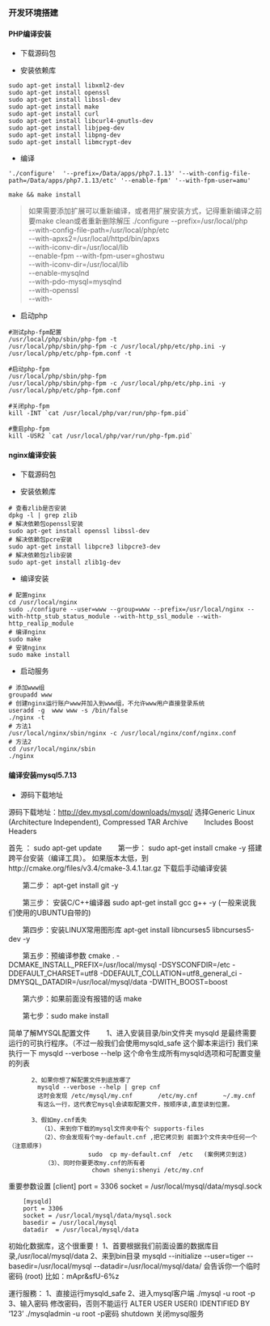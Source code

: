 ### 开发环境搭建


#### PHP编译安装

* 下载源码包

* 安装依赖库

```
sudo apt-get install libxml2-dev
sudo apt-get install openssl
sudo apt-get install libssl-dev
sudo apt-get install make
sudo apt-get install curl
sudo apt-get install libcurl4-gnutls-dev
sudo apt-get install libjpeg-dev
sudo apt-get install libpng-dev
sudo apt-get install libmcrypt-dev
```

* 编译

```
'./configure'  '--prefix=/Data/apps/php7.1.13' '--with-config-file-path=/Data/apps/php7.1.13/etc' '--enable-fpm' '--with-fpm-user=amu'

make && make install
```

> 如果需要添加扩展可以重新编译，或者用扩展安装方式，记得重新编译之前要make clean或者重新删除解压
./configure --prefix=/usr/local/php \
--with-config-file-path=/usr/local/php/etc \
--with-apxs2=/usr/local/httpd/bin/apxs \
--with-iconv-dir=/usr/local/lib \
--enable-fpm --with-fpm-user=ghostwu \
--with-iconv-dir=/usr/local/lib \
--enable-mysqlnd \
--with-pdo-mysql=mysqlnd \
--with-openssl \
--with-

* 启动php
```
#测试php-fpm配置
/usr/local/php/sbin/php-fpm -t
/usr/local/php/sbin/php-fpm -c /usr/local/php/etc/php.ini -y /usr/local/php/etc/php-fpm.conf -t
 
#启动php-fpm
/usr/local/php/sbin/php-fpm
/usr/local/php/sbin/php-fpm -c /usr/local/php/etc/php.ini -y /usr/local/php/etc/php-fpm.conf
 
#关闭php-fpm
kill -INT `cat /usr/local/php/var/run/php-fpm.pid`
 
#重启php-fpm
kill -USR2 `cat /usr/local/php/var/run/php-fpm.pid`
```
#### nginx编译安装

* 下载源码包

* 安装依赖库
```
# 查看zlib是否安装
dpkg -l | grep zlib
# 解决依赖包openssl安装
sudo apt-get install openssl libssl-dev
# 解决依赖包pcre安装
sudo apt-get install libpcre3 libpcre3-dev
# 解决依赖包zlib安装
sudo apt-get install zlib1g-dev
```

* 编译安装

```
# 配置nginx
cd /usr/local/nginx
sudo ./configure --user=www --group=www --prefix=/usr/local/nginx --with-http_stub_status_module --with-http_ssl_module --with-http_realip_module
# 编译nginx
sudo make
# 安装nginx
sudo make install
```

* 启动服务
```
# 添加www组
groupadd www
# 创建nginx运行账户www并加入到www组，不允许www用户直接登录系统
useradd -g  www www -s /bin/false
./nginx -t 
# 方法1
/usr/local/nginx/sbin/nginx -c /usr/local/nginx/conf/nginx.conf
# 方法2
cd /usr/local/nginx/sbin
./nginx

```

#### 编译安装mysql5.7.13

* 源码下载地址


源码下载地址：http://dev.mysql.com/downloads/mysql/ 
选择Generic Linux (Architecture Independent), Compressed TAR Archive
　　Includes Boost Headers

首先    ： sudo apt-get update
　　第一步： sudo apt-get install cmake -y 搭建跨平台安装（编译工具）。
                  如果版本太低，到http://cmake.org/files/v3.4/cmake-3.4.1.tar.gz
                 下载后手动编译安装

　　第二步： apt-get install git -y

　　第三步： 安装C/C++编译器
                 sudo apt-get install gcc g++ -y (一般来说我们使用的UBUNTU自带的) 
                
　　第四步：安装LINUX常用图形库
               apt-get install libncurses5 libncurses5-dev -y


　　第五步：预编译参数
               cmake . -DCMAKE_INSTALL_PREFIX=/usr/local/mysql -DSYSCONFDIR=/etc -DDEFAULT_CHARSET=utf8                  -DDEFAULT_COLLATION=utf8_general_ci -DMYSQL_DATADIR=/usr/local/mysql/data -DWITH_BOOST=boost  

　　第六步：如果前面没有报错的话
                 make
 
　　第七步：sudo make install 

简单了解MYSQL配置文件
     　　1、进入安装目录/bin文件夹
           mysqld 是最终需要运行的可执行程序。（不过一般我们会使用mysqld_safe 这个脚本来运行)
           我们来执行一下 mysqld --verbose --help 
           这个命令生成所有mysqld选项和可配置变量的列表

      　　 2、如果你想了解配置文件到底放哪了
            mysqld --verbose --help | grep cnf
            这时会发现 /etc/mysql/my.cnf       /etc/my.cnf       ~/.my.cnf
            有这么一行，这代表它mysql会读取配置文件，按顺序读,直至读到位置。
        
      　　 3、假如my.cnf丢失
             （1）、来到你下载的mysql文件夹中有个 supports-files
             （2）、你会发现有个my-default.cnf ,把它拷贝到 前面3个文件夹中任何一个（注意顺序)
                          sudo  cp my-default.cnf  /etc   (案例拷贝到这)
              （3）、同时你要更改my.cnf的所有者
                           chown shenyi:shenyi /etc/my.cnf
重要参数设置
       [client]
        port = 3306
        socket = /usr/local/mysql/data/mysql.sock

        [mysqld]
        port = 3306
        socket = /usr/local/mysql/data/mysql.sock
        basedir = /usr/local/mysql
        datadir  = /usr/local/mysql/data

初始化数据库，这个很重要！
        1、首要根据我们前面设置的数据库目录,/usr/local/mysql/data
        2、来到bin目录
                mysqld --initialize  --user=tiger --basedir=/usr/local/mysql --datadir=/usr/local/mysql/data/
                会告诉你一个临时密码 (root)
                比如：mApr&sfU-6%z
 
運行服務：
        1、直接运行mysqld_safe
        2、进入mysql客户端 ./mysql -u root -p 
        3、输入密码
            修改密码，否则不能运行
            ALTER USER USER() IDENTIFIED BY ‘123’
             ./mysqladmin -u root -p密码 
            shutdown  关闭mysql服务
